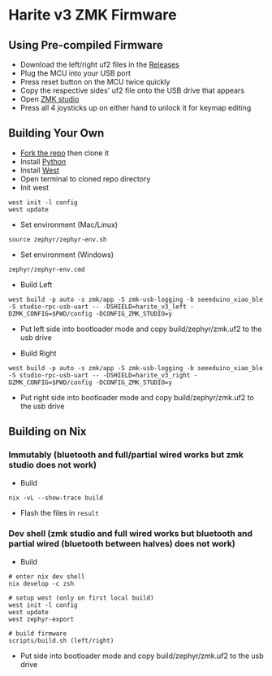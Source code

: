 # Harite v3 ZMK Firmware

## Using Pre-compiled Firmware

- Download the left/right uf2 files in the [Releases](https://github.com/dlip/zmk-harite-v3/releases)
- Plug the MCU into your USB port
- Press reset button on the MCU twice quickly
- Copy the respective sides' uf2 file onto the USB drive that appears
- Open [ZMK studio](https://zmk.studio)
- Press all 4 joysticks up on either hand to unlock it for keymap editing

## Building Your Own

- [Fork the repo](https://github.com/dlip/zmk-harite-v3/fork) then clone it
- Install [Python](https://www.python.org/downloads/)
- Install [West](https://docs.zephyrproject.org/latest/develop/west/install.html)
- Open terminal to cloned repo directory
- Init west

```
west init -l config
west update
```

- Set environment (Mac/Linux)

```
source zephyr/zephyr-env.sh
```

- Set environment (Windows)

```
zephyr/zephyr-env.cmd
```

- Build Left

```
west build -p auto -s zmk/app -S zmk-usb-logging -b seeeduino_xiao_ble -S studio-rpc-usb-uart -- -DSHIELD=harite_v3_left -DZMK_CONFIG=$PWD/config -DCONFIG_ZMK_STUDIO=y
```

- Put left side into bootloader mode and copy build/zephyr/zmk.uf2 to the usb drive

- Build Right

```
west build -p auto -s zmk/app -S zmk-usb-logging -b seeeduino_xiao_ble -S studio-rpc-usb-uart -- -DSHIELD=harite_v3_right -DZMK_CONFIG=$PWD/config -DCONFIG_ZMK_STUDIO=y
```

- Put right side into bootloader mode and copy build/zephyr/zmk.uf2 to the usb drive

## Building on Nix

### Immutably (bluetooth and full/partial wired works but zmk studio does not work)

- Build

```
nix -vL --show-trace build
```

- Flash the files in `result`

### Dev shell (zmk studio and full wired works but bluetooth and partial wired (bluetooth between halves) does not work)

- Build

```
# enter nix dev shell
nix develop -c zsh

# setup west (only on first local build)
west init -l config
west update
west zephyr-export

# build firmware
scripts/build.sh (left/right)
```

- Put side into bootloader mode and copy build/zephyr/zmk.uf2 to the usb drive
